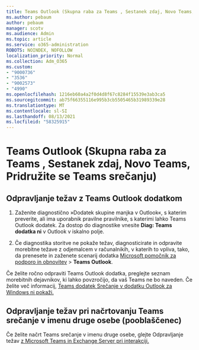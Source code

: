 ```yaml
---
title: Teams Outlook (Skupna raba za Teams , Sestanek zdaj, Novo Teams, Pridružite se Teams srečanju)
ms.author: pebaum
author: pebaum
manager: scotv
ms.audience: Admin
ms.topic: article
ms.service: o365-administration
ROBOTS: NOINDEX, NOFOLLOW
localization_priority: Normal
ms.collection: Adm_O365
ms.custom:
- "9000736"
- "3536"
- "9002573"
- "4990"
ms.openlocfilehash: 1216eb60a4a2f0d4d8f67c8284f15539e3ab3ca5
ms.sourcegitcommit: ab75f66355116e995b3cb5505465b31989339e28
ms.translationtype: MT
ms.contentlocale: sl-SI
ms.lasthandoff: 08/13/2021
ms.locfileid: "58325915"
---
```

# <a name="teams-outlook-add-in-share-to-teams--meet-now-new-teams-meeting-join-teams-meeting"></a>Teams Outlook (Skupna raba za Teams , Sestanek zdaj, Novo Teams, Pridružite se Teams srečanju)

## <a name="to-troubleshoot-a-missing-teams-outlook-add-in"></a>Odpravljanje težav z Teams Outlook dodatkom

1. Zaženite diagnostično »Dodatek skupine manjka v Outlook«, s katerim preverite, ali ima uporabnik pravilne pravilnike, s katerimi lahko Teams Outlook dodatek. Za dostop do diagnostike vnesite **Diag: Teams dodatka ni** v Outlook v iskalno polje.

1. Če diagnostika storitve ne pokaže težav, diagnosticirate in odpravite morebitne težave z odjemalcem v računalnikih, v katerih to vpliva, tako, da prenesete in zaženete scenarij dodatka [Microsoft pomočnik za podporo in obnovitev](https://aka.ms/SaRA-TeamsAddInScenario)  >  **Teams Outlook**.

Če želite ročno odpraviti Teams Outlook dodatka, preglejte seznam morebitnih dejavnikov, ki lahko povzročijo, da vaš Teams ne bo naveden. Če želite več informacij, [Teams dodatek Srečanje v dodatku Outlook za Windows ni pokaži.](https://docs.microsoft.com/microsoftteams/teams-add-in-for-outlook#teams-meeting-add-in-in-outlook-for-windows-does-not-show)

## <a name="to-troubleshoot-scheduling-a-teams-meeting-on-behalf-of-someone-else-delegate"></a>Odpravljanje težav pri načrtovanju Teams srečanje v imenu druge osebe (pooblaščenec)

Če želite načrt Teams srečanje v imenu druge osebe, glejte Odpravljanje težav [z Microsoft Teams in Exchange Server pri interakciji.](https://docs.microsoft.com/microsoftteams/troubleshoot/known-issues/teams-exchange-interaction-issue)
